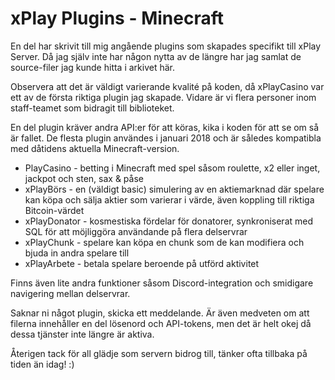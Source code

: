 # xPlay Plugins - Minecraft
En del har skrivit till mig angående plugins som skapades specifikt till xPlay Server. Då jag själv inte har någon nytta av de längre har jag samlat de source-filer jag kunde hitta i arkivet här.

Observera att det är väldigt varierande kvalité på koden, då xPlayCasino var ett av de första riktiga plugin jag skapade. Vidare är vi flera personer inom staff-teamet som bidragit till biblioteket.

En del plugin kräver andra API:er för att köras, kika i koden för att se om så är fallet.
De flesta plugin användes i januari 2018 och är således kompatibla med dåtidens aktuella Minecraft-version.

* PlayCasino - betting i Minecraft med spel såsom roulette, x2 eller inget, jackpot och sten, sax & påse
* xPlayBörs - en (väldigt basic) simulering av en aktiemarknad där spelare kan köpa och sälja aktier som varierar i värde, även koppling till riktiga Bitcoin-värdet
* xPlayDonator - kosmestiska fördelar för donatorer, synkroniserat med SQL för att möjliggöra användande på flera delservrar
* xPlayChunk - spelare kan köpa en chunk som de kan modifiera och bjuda in andra spelare till
* xPlayArbete - betala spelare beroende på utförd aktivitet

Finns även lite andra funktioner såsom Discord-integration och smidigare navigering mellan delservrar.

Saknar ni något plugin, skicka ett meddelande. Är även medveten om att filerna innehåller en del lösenord och API-tokens, men det är helt okej då dessa tjänster inte längre är aktiva.

Återigen tack för all glädje som servern bidrog till, tänker ofta tillbaka på tiden än idag! :)
